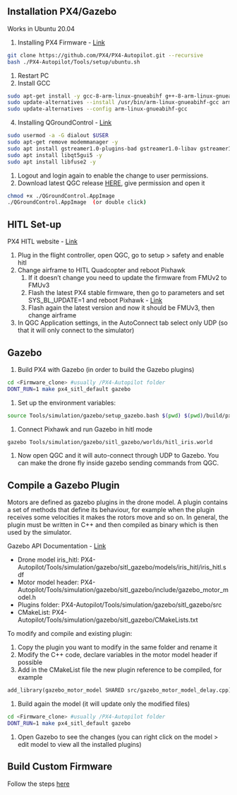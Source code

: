 ## Installation PX4/Gazebo

Works in Ubuntu 20.04

1. Installing PX4 Firmware - [Link](https://docs.px4.io/main/en/dev_setup/dev_env_linux_ubuntu.html#rosgazebo)

```bash
git clone https://github.com/PX4/PX4-Autopilot.git --recursive
bash ./PX4-Autopilot/Tools/setup/ubuntu.sh
```

1. Restart PC
2. Install GCC

```bash
sudo apt-get install -y gcc-8-arm-linux-gnueabihf g++-8-arm-linux-gnueabihf
sudo update-alternatives --install /usr/bin/arm-linux-gnueabihf-gcc arm-linux-gnueabihf-gcc /usr/bin/arm-linux-gnueabihf-gcc-8 100 --slave /usr/bin/arm-linux-gnueabihf-g++ arm-linux-gnueabihf-g++ /usr/bin/arm-linux-gnueabihf-g++-8
sudo update-alternatives --config arm-linux-gnueabihf-gcc
```

4. Installing QGroundControl - [Link](https://docs.qgroundcontrol.com/master/en/getting_started/download_and_install.html)

```bash
sudo usermod -a -G dialout $USER
sudo apt-get remove modemmanager -y
sudo apt install gstreamer1.0-plugins-bad gstreamer1.0-libav gstreamer1.0-gl -y
sudo apt install libqt5gui5 -y
sudo apt install libfuse2 -y
```

1. Logout and login again to enable the change to user permissions.
2. Download latest QGC release [HERE](https://d176tv9ibo4jno.cloudfront.net/latest/QGroundControl.AppImage), give permission and open it

```bash
chmod +x ./QGroundControl.AppImage
./QGroundControl.AppImage  (or double click)
```

## HITL Set-up

PX4 HITL website - [Link](https://docs.px4.io/main/en/simulation/hitl.html)

1. Plug in the flight controller, open QGC, go to setup > safety and enable hitl
2. Change airframe to HITL Quadcopter and reboot Pixhawk
    1. If it doesn’t change you need to update the firmware from FMUv2 to FMUv3
    2. Flash the latest PX4 stable firmware, then go to parameters and set SYS_BL_UPDATE=1 and reboot Pixhawk - [Link](https://docs.px4.io/main/en/config/firmware.html)
    3. Flash again the latest version and now it should be FMUv3, then change airframe
3. In QGC Application settings, in the AutoConnect tab select only UDP (so that it will only connect to the simulator)

## Gazebo

1. Build PX4 with Gazebo (in order to build the Gazebo plugins)

```bash
cd <Firmware_clone> #usually /PX4-Autopilot folder
DONT_RUN=1 make px4_sitl_default gazebo
```

1. Set up the environment variables:

```bash
source Tools/simulation/gazebo/setup_gazebo.bash $(pwd) $(pwd)/build/px4_sitl_default
```

1. Connect Pixhawk and run Gazebo in hitl mode

```bash
gazebo Tools/simulation/gazebo/sitl_gazebo/worlds/hitl_iris.world
```

1. Now open QGC and it will auto-connect through UDP to Gazebo. You can make the drone fly inside gazebo sending commands from QGC.

## Compile a Gazebo Plugin

Motors are defined as gazebo plugins in the drone model. A plugin contains a set of methods that define its behaviour, for example when the plugin receives some velocities it makes the rotors move and so on. In general, the plugin must be written in C++ and then compiled as binary which is then used by the simulator.

Gazebo API Documentation - [Link](https://classic.gazebosim.org/api)

- Drone model iris_hitl: PX4-Autopilot/Tools/simulation/gazebo/sitl_gazebo/models/iris_hitl/iris_hitl.sdf
- Motor model header: PX4-Autopilot/Tools/simulation/gazebo/sitl_gazebo/include/gazebo_motor_model.h
- Plugins folder: PX4-Autopilot/Tools/simulation/gazebo/sitl_gazebo/src
- CMakeList: PX4-Autopilot/Tools/simulation/gazebo/sitl_gazebo/CMakeLists.txt

To modify and compile and existing plugin: 

1. Copy the plugin you want to modify in the same folder and rename it
2. Modify the C++ code, declare variables in the motor model header if possible
3. Add in the CMakeList file the new plugin reference to be compiled, for example

```makefile
add_library(gazebo_motor_model SHARED src/gazebo_motor_model_delay.cpp)
```

1. Build again the model (it will update only the modified files)

```bash
cd <Firmware_clone> #usually /PX4-Autopilot folder
DONT_RUN=1 make px4_sitl_default gazebo
```

1. Open Gazebo to see the changes (you can right click on the model > edit model to view all the installed plugins)

## Build Custom Firmware

Follow the steps [here](https://docs.px4.io/main/en/modules/hello_sky.html)